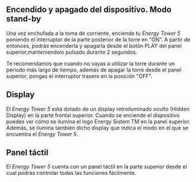 ## Encendido y apagado del dispositivo. Modo stand-by

Una vez enchufada a la toma de corriente, enciende tu *Energy Tower 5* poniendo el interruptor de la parte posterior de la torre en "ON". A partir de entonces, podrás encenderla y apagarla desde el botón PLAY del panel superior,manteniendolo pulsado durante 2 segundos.

Te recomendamos que cuando no vayas a utilizar la torre durante un periodo más largo de tiempo, además de apagar la torre desde el panel superior, pongas el interruptor trasero en la posición "OFF".

## Display

El *Energy Tower 5* está dotado de un display retroiluminado oculto (Hidden Display) en la parte frontal superior.
Cuando se enciende el dispositivo puedes ver cómo se ilumina el logo Energy Sistem TM en la panel superior. Además, se ilumina también dicho display que indica el modo en el que se encuentra el *Energy Tower 5*.

## Panel táctil

El *Energy Tower 5* cuenta con un panel táctil en la parte superior desde el cual podrás controlar todas las funciones fácilmente.










